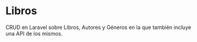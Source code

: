 # Libros
CRUD en Laravel sobre Libros, Autores y Géneros en la que también incluye una API de los mismos.
